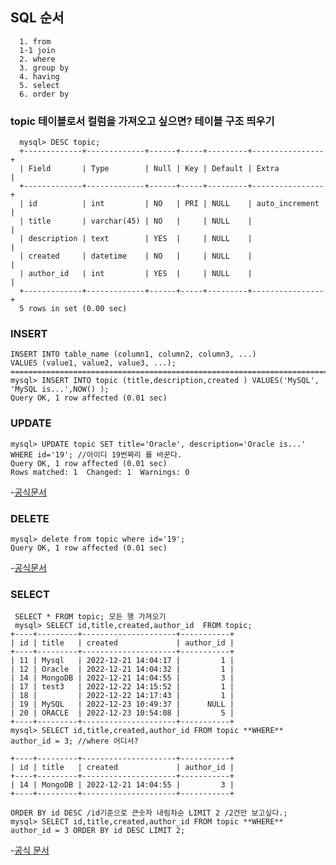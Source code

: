 ## SQL 순서 

      1. from 
      1-1 join 
      2. where 
      3. group by 
      4. having 
      5. select 
      6. order by



### topic 테이블로서 컬럼을 가져오고 싶으면? 테이블 구조 띄우기

      mysql> DESC topic;
      +-------------+-------------+------+-----+---------+----------------+
      | Field       | Type        | Null | Key | Default | Extra          |
      +-------------+-------------+------+-----+---------+----------------+
      | id          | int         | NO   | PRI | NULL    | auto_increment |
      | title       | varchar(45) | NO   |     | NULL    |                |
      | description | text        | YES  |     | NULL    |                |
      | created     | datetime    | NO   |     | NULL    |                |
      | author_id   | int         | YES  |     | NULL    |                |
      +-------------+-------------+------+-----+---------+----------------+
      5 rows in set (0.00 sec)
        
### INSERT 

    INSERT INTO table_name (column1, column2, column3, ...)
    VALUES (value1, value2, value3, ...);
    ===========================================================================================
    mysql> INSERT INTO topic (title,description,created ) VALUES('MySQL', 'MySQL is...',NOW() );
    Query OK, 1 row affected (0.01 sec)
      

### UPDATE
  
    mysql> UPDATE topic SET title='Oracle', description='Oracle is...' WHERE id='19'; //아이디 19번짜리 를 바꾼다.
    Query OK, 1 row affected (0.01 sec)
    Rows matched: 1  Changed: 1  Warnings: 0
    
-[공식문서](https://dev.mysql.com/doc/refman/8.0/en/update.html)

### DELETE

    
    mysql> delete from topic where id='19';
    Query OK, 1 row affected (0.01 sec)

-[공식문서](https://dev.mysql.com/doc/refman/8.0/en/delete.html)


### SELECT 
    
     SELECT * FROM topic; 모든 행 가져오기
     mysql> SELECT id,title,created,author_id  FROM topic;
    +----+---------+---------------------+-----------+
    | id | title   | created             | author_id |
    +----+---------+---------------------+-----------+
    | 11 | Mysql   | 2022-12-21 14:04:17 |         1 |
    | 12 | Oracle  | 2022-12-21 14:04:32 |         1 |
    | 14 | MongoDB | 2022-12-21 14:04:55 |         3 |
    | 17 | test3   | 2022-12-22 14:15:52 |         1 |
    | 18 |         | 2022-12-22 14:17:43 |         1 |
    | 19 | MySQL   | 2022-12-23 10:49:37 |      NULL |
    | 20 | ORACLE  | 2022-12-23 10:54:08 |         5 |
    +----+---------+---------------------+-----------+
    mysql> SELECT id,title,created,author_id FROM topic **WHERE** author_id = 3; //where 어디서? 
        
    +----+---------+---------------------+-----------+
    | id | title   | created             | author_id |
    +----+---------+---------------------+-----------+
    | 14 | MongoDB | 2022-12-21 14:04:55 |         3 |
    +----+---------+---------------------+-----------+
    
    ORDER BY id DESC /id기준으로 큰숫자 내림차순 LIMIT 2 /2건만 보고싶다.; 
    mysql> SELECT id,title,created,author_id FROM topic **WHERE** author_id = 3 ORDER BY id DESC LIMIT 2;
     
-[공식 문서](https://dev.mysql.com/doc/refman/8.0/en/select.html)
     
     
     
     
     
     
     
     
     
     
     
     
     
     
     
     
     
     
      

      

